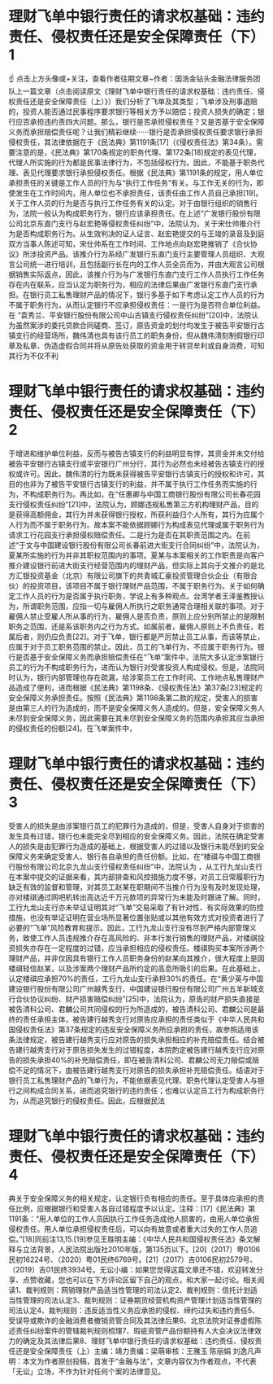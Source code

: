 # 理财飞单中银行责任的请求权基础：违约责任、侵权责任还是安全保障责任（下）1

☝ 点击上方头像或+关注，查看作者往期文章~作者：国浩金钻头金融法律服务团队上一篇文章（点击阅读原文《理财飞单中银行责任的请求权基础：违约责任、侵权责任还是安全保障责任（上）》）我们分析了飞单及其类型；飞单涉及刑事退赔的，投资人能否通过民事程序要求银行等相关方予以赔偿；投资人损失的确定；银行应否承担违约责四大问题。那么，银行是否承担侵权责任？又是否基于安全保障义务而承担赔偿责任呢？让我们精彩继续‧‧‧‧‧‧银行是否承担侵权责任要求银行承担侵权责任，其法律依据在于《民法典》第1191条[17]（《侵权责任法》第34条）。需要注意的是，《民法典》第170条规定的职务代理、第172条[18]规定的表见代理，代理人所实施的行为都是民事法律行为，不包括侵权行为。因此，不能基于职务代理、表见代理要求银行承担侵权责任。根据《民法典》第1191条的规定，用人单位承担责任的关键是工作人员的行为与“执行工作任务”有关。与工作无关的行为，即使发生在工作时间内，用人单位也不承担责任，该责任由工作人员自己承担[19]。关于工作人员的行为是否与执行工作任务有关的认定。对于由银行组织的销售行为，法院一般认为构成职务行为，银行应该承担责任。在上述“广发银行股份有限公司北京东直门支行与赵宏艳等侵权责任纠纷”中，法院认为，关于宋仕帅推介行为是否构成职务行为。从生效判决的证人证言、赵宏艳提交的与王竣的录音及到庭双方当事人陈述可知，宋仕帅系在工作时间、工作地点向赵宏艳推销了《合伙协议》所涉投资产品。该推介行为系经广发银行东直门支行主要管理人员组织、大观言公司统一进行培训，且包括副行长在内的工作人员全员而为，并由大观言公司根据销售实际返点，因此，该推介行为与广发银行东直门支行工作人员执行工作任务存在内在联系，应当认定为职务行为，相应的法律后果由广发银行东直门支行承担。在银行员工私售理财产品的情况下，银行多基于如下考虑认定工作人员的行为不属于职务行为，从而认定银行不应承担侵权责任：一是行为是否符合单位利益。在 “袁秀兰、平安银行股份有限公司中山古镇支行侵权责任纠纷”[20]中，法院认为虽然案涉的委托贷款合同磋商、签订，原告资金的划付均发生于被告平安银行古镇支行的经营场所，魏伟清也具有该行员工的职务身份，但从魏伟清刻制假银行印章及私章、伪造虚假合同并将从原告处获取的资金用于转贷牟利或自身消费，可知其行为不仅不利

# 理财飞单中银行责任的请求权基础：违约责任、侵权责任还是安全保障责任（下）2

于增进和维护单位利益，反而与被告古镇支行的利益明显有悖，其资金并未交付给被告平安银行古镇支行或平安银行广州分行，其行为必然也未经被告古镇支行的授权或许可。因此，魏伟清的行为既未获得被告平安银行古镇支行的授权和许可，其目的也非为了被告平安银行古镇支行的利益，并不属于执行工作任务而实施的行为，不构成职务行为。再比如，在“任惠卿与中国工商银行股份有限公司长春花园支行侵权责任纠纷”[21]中，法院认为，顾娜违规私售第三方机构理财产品，目的是获得高额佣金，其行为并未获得银行授权，所获利益归个人所有，其行为应属个人行为而不属于职务行为。故本案不能依据顾娜行为构成表见代理或属于职务行为请求工行花园支行承担侵权赔偿责任。二是行为是否在其职责范围之内。在前述“于文与中国建设银行股份有限公司长春前进大街支行合同纠纷”中，法院认为，夏某所实施的行为并非其职权范围内的事项。夏某与本案相关的工作职责是向客户推介建设银行前进大街支行经营范围内的理财产品，但实际上其向于文推介的是北方汇银投资基金（北京）有限公司旗下的共青城汇豪投资管理合伙企业（有限合伙）的投资项目，该项目不属于银行理财产品范围，不属于职务行为。关于如何确定工作人员的行为是否属于执行职务，学说上有多种观点。台湾学者王泽鉴教授认为，所谓职务范围，应指一切与雇佣人所执行之职务通常合理相关联的事项。对于雇佣人禁止受雇人所从事的行为，雇佣人是否负责，原则上应分别所禁止的是限制职务之范围，还是系该职务内之行为方式。如属前者，雇佣人原则上不负责任，若属后者，则仍应负责[22]。对于飞单，银行都是严厉禁止员工从事，而该等禁止，应属于对于员工职务范围的禁止。因此，员工的飞单行为，不应属于职务行为。银行是否基于安全保障义务而承担赔偿责任在“飞单”案件中，法院大多认定涉案银行员工的行为不构成职务行为，进而认为银行对受害投资人构成侵权。但是，法院同时认为，银行内部管理也存在疏漏，给涉案员工在工作时间、工作地点私售理财产品造成了便利，进而根据《民法典》第1198条、《侵权责任法》第37条[23]规定的安全保障义务承担责任。按照《民法典》第1198条第二款的规定，受害人的损害是由第三人的行为造成的，而不是安全保障义务人造成的。但是，安全保障义务人未尽到安全保障义务，因此需要在其未尽到安全保障义务的范围内承担其应当承担的侵权责任的份额[24]。在飞单案件中，

# 理财飞单中银行责任的请求权基础：违约责任、侵权责任还是安全保障责任（下）3

受害人的损失是由涉案银行员工的犯罪行为造成的，但是，受害人自身对于损害的发生具有过错，银行也未能完全尽到相应的安全保障义务。因此，法院在确定受害人的损失是由犯罪行为造成的基础上，根据受害人的过错以及银行未能尽到的安全保障义务来确定受害人、银行各自承担的责任份额。比如，在“楼祺与中国工商银行股份有限公司北京九龙山支行侵权责任纠纷”中，法院认为 ，从工行九龙山支行在本案中提交的证据来看，其内部排查和风控措施力度不够，对员工日常履职行为缺乏有效的监督和管理，对其员工赵某在职期间不当推介行为没有及时发现处理，亦对楼祺通过网吧机转出高达近千万元款项的异常行为未能及时跟进了解。同时，工行九龙山支行亦未举证证明其对“飞单”交易采取了有针对性、有实际效果的防控措施，也没有举证证明在营业场所显著位置张贴或以其他有效方式对投资者进行了必要的“飞单”风险教育和提示。因此，工行九龙山支行没有尽到严格内部管理义务，致使工作人员违规推介存在高风险的、非本行发行销售的理财产品，对楼祺投资损失亦存在一定程度的过错，应当承担相应的侵权责任。楼祺购买本案所涉两个理财产品，并非仅因具有银行工作人员职务身份的赵某向其推介，很大程度上是因楼祺轻信赵某，以及涉案两个理财产品所约定的高息所吸引的后果。在此基础上，认定楼祺应承担70%的责任，工行九龙山支行承担30%的责任。在“黄少英与中国建设银行股份有限公司广州越秀支行、中国建设银行股份有限公司广州五羊新城支行合伙协议纠纷、财产损害赔偿纠纷”[25]中，法院认为，原告的财产损失直接是被告清科公司、君麟公司共同侵权的行为所造成的，被告清科公司、君麟公司是最终的责任承担主体，被告建行越秀支行对原告应承担的责任类似于《中华人民共和国侵权责任法》第37条规定的违反安全保障义务所应承担的责任，故参照适用该条法律规定，被告建行越秀支行应对原告的损失承担相应的补充赔偿责任。结合被告建行越秀支行对于原告损失发生的过错程度，本院酌定被告建行越秀支行应对原告的损失承担40%的补充赔偿责任，即在被告清科公司、君麟公司无力赔偿或赔偿不足的情况下，由被告建行越秀支行对原告的损失承担补充赔偿责任。结语对于银行员工私售理财产品的飞单行为，不能依据表见代理、职务代理认定受害人与银行之间构成合同关系，进而追究银行的违约责任；也难以认定员工行为构成职务行为，从而追究银行的侵权责任。因此，应根据民法

# 理财飞单中银行责任的请求权基础：违约责任、侵权责任还是安全保障责任（下）4

典关于安全保障义务的相关规定，认定银行负有相应的责任。至于具体应承担的责任比例，应根据银行和受害人各自过错程度予以认定。注释：[17]《民法典》第1191条：“用人单位的工作人员因执行工作任务造成他人损害的，由用人单位承担侵权责任。用人单位承担侵权责任后，可以向有故意或者重大过失的工作人员追偿。”[18]同前注13,15.[19]参见王胜明主编：《中华人民共和国侵权责任法》条文解释与立法背景，人民法院出版社2010年版，第135页以下。[20]（2017）粤0106民初16224号、（2020）粤01民终6769号。[21]（2017）吉0106民初2579号、（2019）吉01民终3934号。无讼小编：如果您觉得这篇文章还不错，欢迎转发分享、点赞收藏，您也可以在下方评论区留下自己的观点，和大家一起讨论。相关阅读1、裁判规则：网销理财产品适当性管理的司法认定2、裁判规则：信托计划适当性管理的司法认定3、裁判规则：证券期货经营机构资产管理计划适当性管理的司法认定4、裁判规则：违反适当性义务应承担的侵权、缔约过失和违约责任5、受误导或欺诈的金融消费者撤销资管合同及其法律后果6、北京法院对证券虚假陈述责任纠纷案件的管辖裁判规则梳理7、瑕疵资管产品份额持有人大会决议法律效力的确定及其法律后果8、理财飞单中银行责任的请求权基础：违约责任、侵权责任还是安全保障责任（上）主编：靖力责编：梁萌审核：王雅玉 陈丽娟 刘逸凡声明：本文为作者原创投稿，首发于“金融与法”，文章内容仅为作者观点，不代表「无讼」立场，不作为针对任何个案的法律意见。

